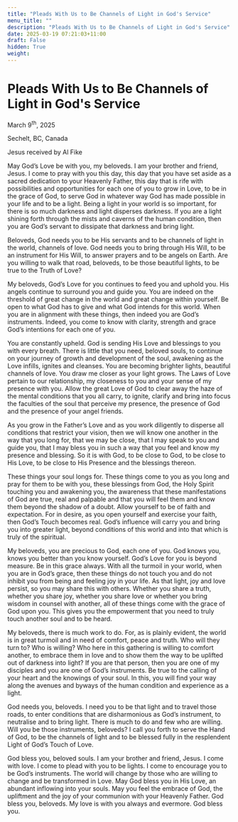 ```yaml
---
title: "Pleads With Us to Be Channels of Light in God's Service"
menu_title: ""
description: "Pleads With Us to Be Channels of Light in God's Service"
date: 2025-03-19 07:21:03+11:00
draft: False
hidden: True
weight:
---
```

# Pleads With Us to Be Channels of Light in God's Service

March 9<sup>th</sup>, 2025

Sechelt, BC, Canada

Jesus received by Al Fike

May God’s Love be with you, my beloveds. I am your brother and friend, Jesus. I come to pray with you this day, this day that you have set aside as a sacred dedication to your Heavenly Father, this day that is rife with possibilities and opportunities for each one of you to grow in Love, to be in the grace of God, to serve God in whatever way God has made possible in your life and to be a light. Being a light in your world is so important, for there is so much darkness and light disperses darkness. If you are a light shining forth through the mists and caverns of the human condition, then you are God’s servant to dissipate that darkness and bring light.

Beloveds, God needs you to be His servants and to be channels of light in the world, channels of love. God needs you to bring through His Will, to be an instrument for His Will, to answer prayers and to be angels on Earth. Are you willing to walk that road, beloveds, to be those beautiful lights, to be true to the Truth of Love?

My beloveds, God’s Love for you continues to feed you and uphold you. His angels continue to surround you and guide you. You are indeed on the threshold of great change in the world and great change within yourself. Be open to what God has to give and what God intends for this world. When you are in alignment with these things, then indeed you are God’s instruments. Indeed, you come to know with clarity, strength and grace God’s intentions for each one of you.

You are constantly upheld. God is sending His Love and blessings to you with every breath. There is little that you need, beloved souls, to continue on your journey of growth and development of the soul, awakening as the Love infills, ignites and cleanses. You are becoming brighter lights, beautiful channels of love. You draw me closer as your light grows. The Laws of Love pertain to our relationship, my closeness to you and your sense of my presence with you. Allow the great Love of God to clear away the haze of the mental conditions that you all carry, to ignite, clarify and bring into focus the faculties of the soul that perceive my presence, the presence of God and the presence of your angel friends.

As you grow in the Father’s Love and as you work diligently to disperse all conditions that restrict your vision, then we will know one another in the way that you long for, that we may be close, that I may speak to you and guide you, that I may bless you in such a way that you feel and know my presence and blessing. So it is with God, to be close to God, to be close to His Love, to be close to His Presence and the blessings thereon.

These things your soul longs for. These things come to you as you long and pray for them to be with you, these blessings from God, the Holy Spirit touching you and awakening you, the awareness that these manifestations of God are true, real and palpable and that you will feel them and know them beyond the shadow of a doubt. Allow yourself to be of faith and expectation. For in desire, as you open yourself and exercise your faith, then God’s Touch becomes real. God’s influence will carry you and bring you into greater light, beyond conditions of this world and into that which is truly of the spiritual.

My beloveds, you are precious to God, each one of you. God knows you, knows you better than you know yourself. God’s Love for you is beyond measure. Be in this grace always. With all the turmoil in your world, when you are in God’s grace, then these things do not touch you and do not inhibit you from being and feeling joy in your life. As that light, joy and love persist, so you may share this with others. Whether you share a truth, whether you share joy, whether you share love or whether you bring wisdom in counsel with another, all of these things come with the grace of God upon you. This gives you the empowerment that you need to truly touch another soul and to be heard.

My beloveds, there is much work to do. For, as is plainly evident, the world is in great turmoil and in need of comfort, peace and truth. Who will they turn to? Who is willing? Who here in this gathering is willing to comfort another, to embrace them in love and to show them the way to be uplifted out of darkness into light? If you are that person, then you are one of my disciples and you are one of God’s instruments. Be true to the calling of your heart and the knowings of your soul. In this, you will find your way along the avenues and byways of the human condition and experience as a light.

God needs you, beloveds. I need you to be that light and to travel those roads, to enter conditions that are disharmonious as God’s instrument, to neutralise and to bring light. There is much to do and few who are willing. Will you be those instruments, beloveds? I call you forth to serve the Hand of God, to be the channels of light and to be blessed fully in the resplendent Light of God’s Touch of Love.

God bless you, beloved souls. I am your brother and friend, Jesus. I come with love. I come to plead with you to be lights. I come to encourage you to be God’s instruments. The world will change by those who are willing to change and be transformed in Love. May God bless you in His Love, an abundant inflowing into your souls. May you feel the embrace of God, the upliftment and the joy of your communion with your Heavenly Father. God bless you, beloveds. My love is with you always and evermore. God bless you.
